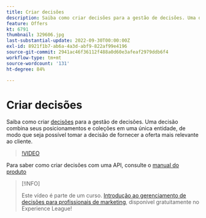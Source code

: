 ```yaml
---
title: Criar decisões
description: Saiba como criar decisões para a gestão de decisões. Uma decisão combina seus posicionamentos e coleções em uma única entidade, de modo que seja possível tomar a decisão de fornecer a oferta mais relevante ao cliente.
feature: Offers
kt: 6791
thumbnail: 329606.jpg
last-substantial-update: 2022-09-30T00:00:00Z
exl-id: 8921f1b7-ab6a-4a3d-abf9-822af99e4196
source-git-commit: 2941ac46f36112f488a0d60e3afeaf2979ddb6f4
workflow-type: tm+mt
source-wordcount: '131'
ht-degree: 84%

---
```


# Criar decisões

Saiba como criar [decisões](https://experienceleague.adobe.com/docs/journey-optimizer/using/offer-decisioniong/create-manage-activities/create-offer-activities.html?lang=pt-BR) para a gestão de decisões. Uma decisão combina seus posicionamentos e coleções em uma única entidade, de modo que seja possível tomar a decisão de fornecer a oferta mais relevante ao cliente.

>[!VIDEO](https://video.tv.adobe.com/v/329606?quality=12&learn=on)

Para saber como criar decisões com uma API, consulte o [manual do produto](https://experienceleague.adobe.com/docs/journey-optimizer/using/offer-decisioniong/api-reference/activities-api/create.html?lang=pt-BR)

>[!INFO]
>
> Este vídeo é parte de um curso. [Introdução ao gerenciamento de decisões para profissionais de marketing](https://experienceleague.adobe.com/?recommended=ExperiencePlatform-U-1-2020.1.offerdecisioning), disponível gratuitamente no Experience League!
